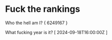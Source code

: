 # Fuck the rankings

Who the hell am I?
{ 6249167 }

What fucking year is it?
[ 2024-09-18T16:00:00Z ]
